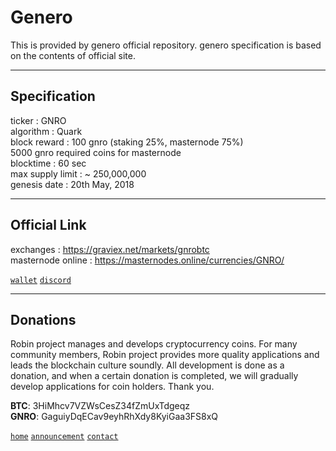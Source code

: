 # Genero
  
This is provided by genero official repository. genero specification is based on the contents of official site.
  
***
## Specification  
  
ticker : GNRO  
algorithm	: Quark  
block reward : 100 gnro (staking 25%, masternode 75%)  
5000 gnro required coins for masternode  
blocktime : 60 sec  
max supply limit : ~ 250,000,000  
genesis date	: 20th May, 2018  
  
***
## Official Link  
  
exchanges : https://graviex.net/markets/gnrobtc  
masternode online : https://masternodes.online/currencies/GNRO/  
    
[`wallet`](https://github.com/robinadaptor/genero-wallet)  [`discord`](https://discord.gg/azjN4Q)   

***
## Donations 
  
Robin project manages and develops cryptocurrency coins. For many community members, Robin project provides more quality applications and leads the blockchain culture soundly. All development is done as a donation, and when a certain donation is completed, we will gradually develop applications for coin holders. Thank you.  
  
**BTC**: 3HiMhcv7VZWsCesZ34fZmUxTdgeqz    
**GNRO**: GaguiyDqECav9eyhRhXdy8KyiGaa3FS8xQ  
    
[`home`](https://github.com/robinadaptor)  [`announcement`](https://github.com/robinadaptor/announcement)  [`contact`](https://github.com/robinadaptor/POS-helper)